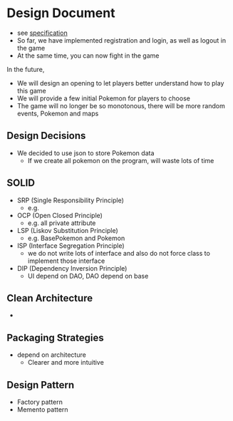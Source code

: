 # Design Document

- see [specification](https://github.com/CSC207-UofT/course-project-jerry-text-adventure/blob/main/phase1/specification.md)
- So far, we have implemented registration and login, as well as logout in the game
- At the same time, you can now fight in the game

In the future,

- We will design an opening to let players better understand how to play this game
- We will provide a few initial Pokemon for players to choose
- The game will no longer be so monotonous, there will be more random events, Pokemon and maps

## Design Decisions

- We decided to use json to store Pokemon data
  - If we create all pokemon on the program, will waste lots of time

## SOLID
- SRP (Single Responsibility Principle)
  - e.g.
- OCP (Open Closed Principle)
  - e.g. all private attribute
- LSP (Liskov Substitution Principle)
  - e.g. BasePokemon and Pokemon
- ISP (Interface Segregation Principle)
  - we do not write lots of interface and also do not force class to implement those interface
- DIP (Dependency Inversion Principle)
  - UI depend on DAO, DAO depend on base

## Clean Architecture

-

## Packaging Strategies

- depend on architecture
  - Clearer and more intuitive

## Design Pattern

- Factory pattern
- Memento pattern
